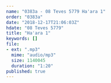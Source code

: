 ```yaml
---
name: "0383a - 08 Teves 5779 Ha'ara 1"
order: "0383a"
date: "2018-12-17T21:06:03Z"
hdate: "08 Teves 5779"
title: "Ha'ara 1"
keywords: []
file:
- ext: ".mp3"
  mime: "audio/mp3"
  size: 1140045
  duration: "1:20"
published: true
---
```

